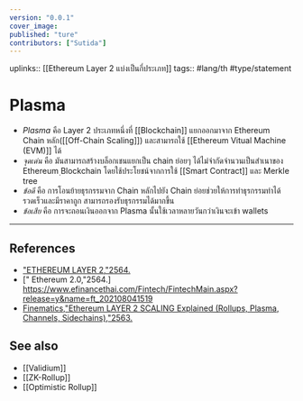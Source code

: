```yaml
---
version: "0.0.1"
cover_image:
published: "ture"
contributors: ["Sutida"]
---
```

uplinks:: [[Ethereum Layer 2 แบ่งเป็นกี่ประเภท]]
tags:: #lang/th #type/statement

# Plasma
- *Plasma*  คือ Layer 2 ประเภทหนึ่งที่ [[Blockchain]] แยกออกมาจาก Ethereum Chain หลัก([[Off-Chain Scaling]]) และสามารถใช้ [[Ethereum Vitual Machine (EVM)]] ได้
- *จุดเด่น* คือ มันสามารถสร้างบล็อกเชนแยกเป็น chain ย่อยๆ ได้ไม่จำกัดจำนวนเป็นสำเนาของ Ethereum ฺBlockchain โดยใช้ประโยชน์จากการใช้ [[Smart Contract]] และ Merkle tree
- *ข้อดี* คือ การโอนย้ายธุรกรรมจาก Chain หลักไปยัง Chain ย่อยช่วยให้การทำธุรกรรมทำได้รวดเร็วและมีราคาถูก สามารถรองรับธุรกรรมได้มากขึ้น 
- *ข้อเสีย* คือ การจะถอนเงินออกจาก Plasma นั้นใช้เวลาหลายวันกว่าเงินจะเข้า wallets
---
## References
- ["ETHEREUM LAYER 2,"2564.](https://academy.bitcoinaddict.org/what-is-ethereum-layer-2/)
- [" Ethereum 2.0,"2564.] https://www.efinancethai.com/Fintech/FintechMain.aspx?release=y&name=ft_202108041519
- [Finematics,"Ethereum LAYER 2 SCALING Explained (Rollups, Plasma, Channels, Sidechains),"2563.](https://www.youtube.com/watch?v=BgCgauWVTs0&t=455s)
## See also
- [[Validium]]
- [[ZK-Rollup]]
- [[Optimistic Rollup]]






